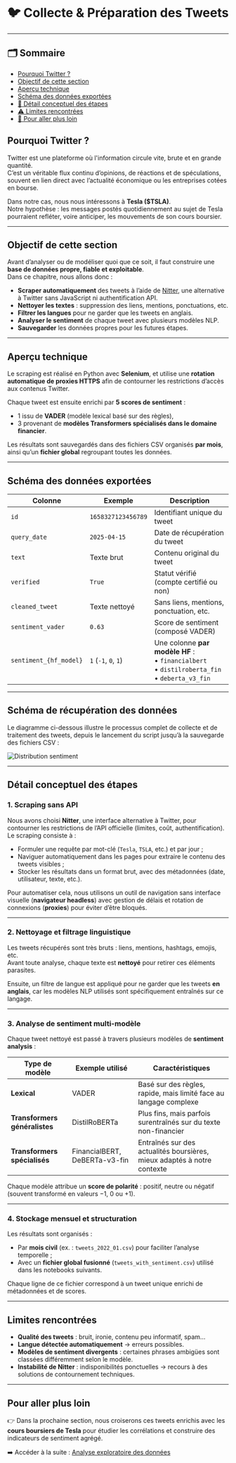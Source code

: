 # 🐦 Collecte & Préparation des Tweets
---

## 🗂️ Sommaire

- [Pourquoi Twitter ?](#pourquoi-twitter-)
- [Objectif de cette section](#objectif-de-cette-section)
- [Aperçu technique](#aperçu-technique)
- [Schéma des données exportées](#schéma-des-données-exportées)
- [🧠 Détail conceptuel des étapes](#-détail-conceptuel-des-étapes)
- [⚠️ Limites rencontrées](#️-limites-rencontrées)
- [🔗 Pour aller plus loin](#-pour-aller-plus-loin)

## Pourquoi Twitter ?

Twitter est une plateforme où l'information circule vite, brute et en grande quantité.  
C’est un véritable flux continu d’opinions, de réactions et de spéculations, souvent en lien direct avec l’actualité économique ou les entreprises cotées en bourse.

Dans notre cas, nous nous intéressons à **Tesla ($TSLA)**.  
Notre hypothèse : les messages postés quotidiennement au sujet de Tesla pourraient refléter, voire anticiper, les mouvements de son cours boursier.

---

## Objectif de cette section

Avant d’analyser ou de modéliser quoi que ce soit, il faut construire une **base de données propre, fiable et exploitable**.  
Dans ce chapitre, nous allons donc :

- **Scraper automatiquement** des tweets à l’aide de [Nitter](https://nitter.net), une alternative à Twitter sans JavaScript ni authentification API.
- **Nettoyer les textes** : suppression des liens, mentions, ponctuations, etc.
- **Filtrer les langues** pour ne garder que les tweets en anglais.
- **Analyser le sentiment** de chaque tweet avec plusieurs modèles NLP.
- **Sauvegarder** les données propres pour les futures étapes.

---

## Aperçu technique

Le scraping est réalisé en Python avec **Selenium**, et utilise une **rotation automatique de proxies HTTPS** afin de contourner les restrictions d’accès aux contenus Twitter.

Chaque tweet est ensuite enrichi par **5 scores de sentiment** :  
- 1 issu de **VADER** (modèle lexical basé sur des règles),
- 3 provenant de **modèles Transformers spécialisés dans le domaine financier**.

Les résultats sont sauvegardés dans des fichiers CSV organisés **par mois**, ainsi qu’un **fichier global** regroupant toutes les données.

---

## Schéma des données exportées

| Colonne                | Exemple                         | Description                                 |
|------------------------|----------------------------------|---------------------------------------------|
| `id`                   | `1658327123456789`              | Identifiant unique du tweet                 |
| `query_date`           | `2025-04-15`                    | Date de récupération du tweet               |
| `text`                 | Texte brut                      | Contenu original du tweet                   |
| `verified`             | `True`                          | Statut vérifié (compte certifié ou non)     |
| `cleaned_tweet`        | Texte nettoyé                   | Sans liens, mentions, ponctuation, etc.     |
| `sentiment_vader`      | `0.63`                          | Score de sentiment (composé VADER)          |
| `sentiment_{hf_model}` | `1` (`-1`, `0`, `1`)            | Une colonne **par modèle HF** :<br> • `financialbert`<br> • `distilroberta_fin`<br> • `deberta_v3_fin` |

---

## Schéma de récupération des données

Le diagramme ci-dessous illustre le processus complet de collecte et de traitement des tweets, depuis le lancement du script jusqu’à la sauvegarde des fichiers CSV :

![Distribution sentiment](schema_scraping.svg)

---

##  Détail conceptuel des étapes

###  1. Scraping sans API

Nous avons choisi **Nitter**, une interface alternative à Twitter, pour contourner les restrictions de l’API officielle (limites, coût, authentification).  
Le scraping consiste à :

- Formuler une requête par mot-clé (`Tesla`, `TSLA`, etc.) et par jour ;
- Naviguer automatiquement dans les pages pour extraire le contenu des tweets visibles ;
- Stocker les résultats dans un format brut, avec des métadonnées (date, utilisateur, texte, etc.).

Pour automatiser cela, nous utilisons un outil de navigation sans interface visuelle (**navigateur headless**) avec gestion de délais et rotation de connexions (**proxies**) pour éviter d’être bloqués.

---

###  2. Nettoyage et filtrage linguistique

Les tweets récupérés sont très bruts : liens, mentions, hashtags, emojis, etc.  
Avant toute analyse, chaque texte est **nettoyé** pour retirer ces éléments parasites.

Ensuite, un filtre de langue est appliqué pour ne garder que les tweets **en anglais**, car les modèles NLP utilisés sont spécifiquement entraînés sur ce langage.

---

###  3. Analyse de sentiment multi-modèle

Chaque tweet nettoyé est passé à travers plusieurs modèles de **sentiment analysis** :

| Type de modèle           | Exemple utilisé         | Caractéristiques                                               |
|--------------------------|--------------------------|----------------------------------------------------------------|
| **Lexical**              | VADER                    | Basé sur des règles, rapide, mais limité face au langage complexe |
| **Transformers généralistes** | DistilRoBERTa         | Plus fins, mais parfois surentraînés sur du texte non-financier |
| **Transformers spécialisés** | FinancialBERT, DeBERTa-v3-fin | Entraînés sur des actualités boursières, mieux adaptés à notre contexte |

Chaque modèle attribue un **score de polarité** : positif, neutre ou négatif (souvent transformé en valeurs −1, 0 ou +1).

---

###  4. Stockage mensuel et structuration

Les résultats sont organisés :

- Par **mois civil** (ex. : `tweets_2022_01.csv`) pour faciliter l’analyse temporelle ;
- Avec un **fichier global fusionné** (`tweets_with_sentiment.csv`) utilisé dans les notebooks suivants.

Chaque ligne de ce fichier correspond à un tweet unique enrichi de métadonnées et de scores.

---

##  Limites rencontrées

- **Qualité des tweets** : bruit, ironie, contenu peu informatif, spam…
- **Langue détectée automatiquement** → erreurs possibles.
- **Modèles de sentiment divergents** : certaines phrases ambigües sont classées différemment selon le modèle.
- **Instabilité de Nitter** : indisponibilités ponctuelles → recours à des solutions de contournement techniques.

---

##  Pour aller plus loin

👉 Dans la prochaine section, nous croiserons ces tweets enrichis avec les **cours boursiers de Tesla** pour étudier les corrélations et construire des indicateurs de sentiment agrégé.

➡️ Accéder à la suite : [Analyse exploratoire des données](EDA.html)

